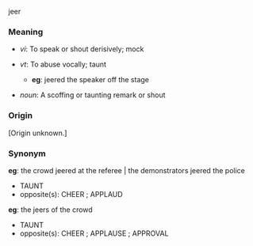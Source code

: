 jeer
### Meaning
+ _vi_: To speak or shout derisively; mock
+ _vt_: To abuse vocally; taunt
    + __eg__: jeered the speaker off the stage

+ _noun_: A scoffing or taunting remark or shout

### Origin

[Origin unknown.]

### Synonym

__eg__: the crowd jeered at the referee | the demonstrators jeered the police

+ TAUNT
+ opposite(s): CHEER ; APPLAUD

__eg__: the jeers of the crowd

+ TAUNT
+ opposite(s): CHEER ; APPLAUSE ; APPROVAL


